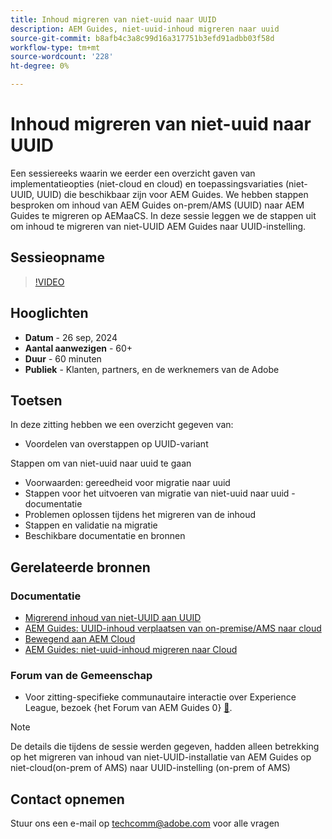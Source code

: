 ```yaml
---
title: Inhoud migreren van niet-uuid naar UUID
description: AEM Guides, niet-uuid-inhoud migreren naar uuid
source-git-commit: b8afb4c3a8c99d16a317751b3efd91adbb03f58d
workflow-type: tm+mt
source-wordcount: '228'
ht-degree: 0%

---
```


# Inhoud migreren van niet-uuid naar UUID

Een sessiereeks waarin we eerder een overzicht gaven van implementatieopties (niet-cloud en cloud) en toepassingsvariaties (niet-UUID, UUID) die beschikbaar zijn voor AEM Guides.
We hebben stappen besproken om inhoud van AEM Guides on-prem/AMS (UUID) naar AEM Guides te migreren op AEMaaCS.
In deze sessie leggen we de stappen uit om inhoud te migreren van niet-UUID AEM Guides naar UUID-instelling.


## Sessieopname

>[!VIDEO](https://video.tv.adobe.com/v/3434807/uuid-migration-content-migration-guides-migration?quality=12&learn=on)


## Hooglichten

- **Datum** - 26 sep, 2024
- **Aantal aanwezigen** - 60+
- **Duur** - 60 minuten
- **Publiek** - Klanten, partners, en de werknemers van de Adobe


## Toetsen

In deze zitting hebben we een overzicht gegeven van:
- Voordelen van overstappen op UUID-variant

Stappen om van niet-uuid naar uuid te gaan
- Voorwaarden: gereedheid voor migratie naar uuid
- Stappen voor het uitvoeren van migratie van niet-uuid naar uuid - documentatie
- Problemen oplossen tijdens het migreren van de inhoud
- Stappen en validatie na migratie
- Beschikbare documentatie en bronnen



## Gerelateerde bronnen

### Documentatie

- [ Migrerend inhoud van niet-UUID aan UUID ](https://experienceleague.adobe.com/nl/docs/experience-manager-guides/using/install-guide/on-prem-ig/content-migration/migration-process/migrate-non-uuid-uuid)
- [AEM Guides: UUID-inhoud verplaatsen van on-premise/AMS naar cloud](../../cs-install-guide/migrate-on-premise-content-cloud.md)
- [ Bewegend aan AEM Cloud ](https://experienceleague.adobe.com/nl/docs/experience-manager-cloud-service/content/migration-journey/getting-started)
- [AEM Guides: niet-uuid-inhoud migreren naar Cloud](../../install-guide/migrate-uuid-non-uuid.md)

### Forum van de Gemeenschap

- Voor zitting-specifieke communautaire interactie over Experience League, bezoek {het Forum van AEM Guides 0} [&#128279;](https://experienceleaguecommunities.adobe.com/t5/experience-manager-guides/bd-p/xml-documentation-discussions).


>[!NOTE]
>
> De details die tijdens de sessie werden gegeven, hadden alleen betrekking op het migreren van inhoud van niet-UUID-installatie van AEM Guides op niet-cloud(on-prem of AMS) naar UUID-instelling (on-prem of AMS)



## Contact opnemen

Stuur ons een e-mail op <techcomm@adobe.com> voor alle vragen
